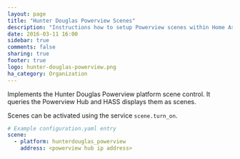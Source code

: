```yaml
---
layout: page
title: "Hunter Douglas Powerview Scenes"
description: "Instructions how to setup Powerview scenes within Home Assistant."
date: 2016-03-11 16:00
sidebar: true
comments: false
sharing: true
footer: true
logo: hunter-douglas-powerview.png
ha_category: Organization
---
```


Implements the Hunter Douglas Powerview platform scene control.
It queries the Powerview Hub and HASS displays them as scenes.

Scenes can be activated using the service `scene.turn_on`.

```yaml
# Example configuration.yaml entry
scene:
  - platform: hunterdouglas_powerview
    address: <powerview hub ip address>